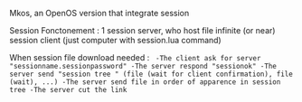 Mkos, an OpenOS version that integrate session

Session Fonctonement :
1 session server, who host file
infinite (or near) session client (just computer with session.lua command)


When session file download needed :
`
 -The client ask for server "sessionname.sessionpassword"
 -The server respond "sessionok"
 -The server send "session tree " (file (wait for client confirmation), file (wait), ...)
 -The server send file in order of apparence in session tree
 -The server cut the link`
